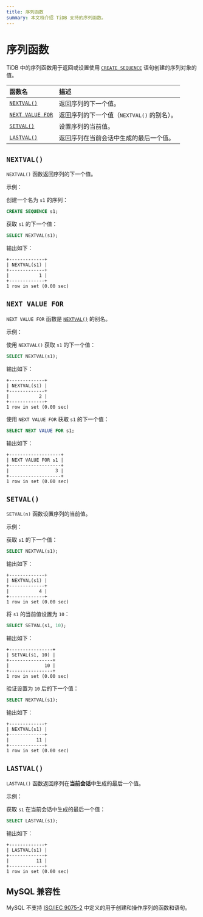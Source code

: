 ```yaml
---
title: 序列函数
summary: 本文档介绍 TiDB 支持的序列函数。
---
```


# 序列函数

TiDB 中的序列函数用于返回或设置使用 [`CREATE SEQUENCE`](/sql-statements/sql-statement-create-sequence.md) 语句创建的序列对象的值。

| 函数名 | 描述 |
| :-------------- | :------------------------------------- |
| [`NEXTVAL()`](#nextval) | 返回序列的下一个值。 |
| [`NEXT VALUE FOR`](#next-value-for) | 返回序列的下一个值（`NEXTVAL()` 的别名）。 |
| [`SETVAL()`](#setval) | 设置序列的当前值。 |
| [`LASTVAL()`](#lastval) | 返回序列在当前会话中生成的最后一个值。 |

## `NEXTVAL()`

`NEXTVAL()` 函数返回序列的下一个值。

示例：

创建一个名为 `s1` 的序列：

```sql
CREATE SEQUENCE s1;
```

获取 `s1` 的下一个值：

```sql
SELECT NEXTVAL(s1);
```

输出如下：

```
+-------------+
| NEXTVAL(s1) |
+-------------+
|           1 |
+-------------+
1 row in set (0.00 sec)
```

## `NEXT VALUE FOR`

`NEXT VALUE FOR` 函数是 [`NEXTVAL()`](#nextval) 的别名。

示例：

使用 `NEXTVAL()` 获取 `s1` 的下一个值：

```sql
SELECT NEXTVAL(s1);
```

输出如下：

```
+-------------+
| NEXTVAL(s1) |
+-------------+
|           2 |
+-------------+
1 row in set (0.00 sec)
```

使用 `NEXT VALUE FOR` 获取 `s1` 的下一个值：

```sql
SELECT NEXT VALUE FOR s1;
```

输出如下：

```
+-------------------+
| NEXT VALUE FOR s1 |
+-------------------+
|                 3 |
+-------------------+
1 row in set (0.00 sec)
```

## `SETVAL()`

`SETVAL(n)` 函数设置序列的当前值。

示例：

获取 `s1` 的下一个值：

```sql
SELECT NEXTVAL(s1);
```

输出如下：

```
+-------------+
| NEXTVAL(s1) |
+-------------+
|           4 |
+-------------+
1 row in set (0.00 sec)
```

将 `s1` 的当前值设置为 `10`：

```sql
SELECT SETVAL(s1, 10);
```

输出如下：

```
+----------------+
| SETVAL(s1, 10) |
+----------------+
|             10 |
+----------------+
1 row in set (0.00 sec)
```

验证设置为 `10` 后的下一个值：

```sql
SELECT NEXTVAL(s1);
```

输出如下：

```
+-------------+
| NEXTVAL(s1) |
+-------------+
|          11 |
+-------------+
1 row in set (0.00 sec)
```

## `LASTVAL()`

`LASTVAL()` 函数返回序列在**当前会话**中生成的最后一个值。

示例：

获取 `s1` 在当前会话中生成的最后一个值：

```sql
SELECT LASTVAL(s1);
```

输出如下：

```
+-------------+
| LASTVAL(s1) |
+-------------+
|          11 |
+-------------+
1 row in set (0.00 sec)
```

## MySQL 兼容性

MySQL 不支持 [ISO/IEC 9075-2](https://www.iso.org/standard/76584.html) 中定义的用于创建和操作序列的函数和语句。
